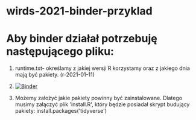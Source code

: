 # wirds-2021-binder-przyklad
# Aby binder działał potrzebuję następującego pliku:
1. runtime.txt- określamy z jakiej wersji R korzystamy oraz z jakiego dnia mają być pakiety. (r-2021-01-11)
2. [![Binder](https://mybinder.org/badge_logo.svg)](https://mybinder.org/v2/gh/Uchimiak/wirds-2021-binder-przyklad/main?urlpath=rstudio)

3. Możemy założyć jakie pakiety powinny być zainstalowane. Dlatego musimy załączyć plik 'install.R', który będzie posiadał skrypt budujący pakiety:
install.packages('tidyverse')
